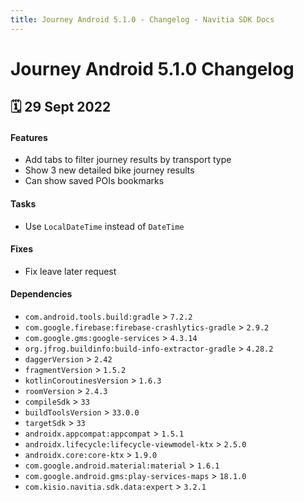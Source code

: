 ```yaml
---
title: Journey Android 5.1.0 - Changelog - Navitia SDK Docs
---
```


# Journey Android 5.1.0 Changelog

<h2>🗓 29 Sept 2022</h2>

#### Features
- Add tabs to filter journey results by transport type
- Show 3 new detailed bike journey results
- Can show saved POIs bookmarks

#### Tasks
- Use `LocalDateTime` instead of `DateTime`

#### Fixes
- Fix leave later request

#### Dependencies
- `com.android.tools.build:gradle` > `7.2.2`
- `com.google.firebase:firebase-crashlytics-gradle` > `2.9.2`
- `com.google.gms:google-services` > `4.3.14`
- `org.jfrog.buildinfo:build-info-extractor-gradle` > `4.28.2`
- `daggerVersion` > `2.42`
- `fragmentVersion` > `1.5.2`
- `kotlinCoroutinesVersion` > `1.6.3` 
- `roomVersion` > `2.4.3`
- `compileSdk` > `33`
- `buildToolsVersion` > `33.0.0`
- `targetSdk` > `33`
- `androidx.appcompat:appcompat` > `1.5.1`
- `androidx.lifecycle:lifecycle-viewmodel-ktx` > `2.5.0`
- `androidx.core:core-ktx` > `1.9.0`
- `com.google.android.material:material` > `1.6.1`
- `com.google.android.gms:play-services-maps` > `18.1.0`
- `com.kisio.navitia.sdk.data:expert` > `3.2.1`
